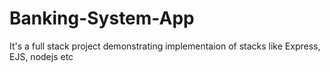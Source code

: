 # Banking-System-App
It's a full stack project demonstrating implementaion of stacks like Express, EJS, nodejs etc
